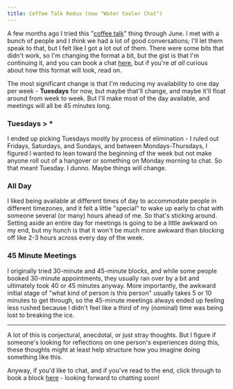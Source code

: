 ```yaml
---
title: Coffee Talk Redux (now "Water Cooler Chat")
---
```


A few months ago I tried this "[coffee talk][]" thing through June. I met with a bunch of people and I *think* we had a lot of good conversations; I'll let them speak to that, but I felt like I got a lot out of them. There were some bits that didn't work, so I'm changing the format a bit, but the gist is that I'm continuing it, and you can book a chat [here][], but if you're *at all* curious about how this format will look, read on.

The most significant change is that I'm reducing my availability to one day per week - **Tuesdays** for now, but maybe that'll change, and maybe it'll float around from week to week. But I'll make most of the day available, and meetings will all be 45 minutes long.


### Tuesdays > *
I ended up picking Tuesdays mostly by process of elimination - I ruled out Fridays, Saturdays, and Sundays, and between Mondays-Thursdays, I figured I wanted to lean toward the beginning of the week but not make anyone roll out of a hangover or something on Monday morning to chat. So that meant Tuesday. I dunno. Maybe things will change.

### All Day
I liked being available at different times of day to accommodate people in different timezones, and it felt a little "special" to wake up early to chat with someone several (or many) hours ahead of me. So that's sticking around. Setting aside an entire day for meetings is going to be a little awkward on my end, but my hunch is that it won't be much more awkward than blocking off like 2-3 hours across every day of the week.

### 45 Minute Meetings
I originally tried 30-minute and 45-minute blocks, and while some people booked 30-minute appointments, they usually ran over by a bit and ultimately took 40 or 45 minutes anyway. More importantly, the awkward initial stage of "what kind of person is this person" usually takes 5 or 10 minutes to get through, so the 45-minute meetings always ended up feeling less rushed because I didn't feel like a third of my (nominal) time was being lost to breaking the ice.

--------

A lot of this is conjectural, anecdotal, or just stray thoughts. But I figure if someone's looking for reflections on one person's experiences doing this, these thoughts might at least help structure how you imagine doing something like this.

Anyway, if you'd like to chat, and if you've read to the end, click through to book a block [here][] - looking forward to chatting soon!


[coffee talk]: /blog/coffee-talk
[here]: https://calendar.google.com/calendar/selfsched?sstoken=UU9yV3VESkxyOERlfGRlZmF1bHR8OWNhYTAwYTU2OTY3ZGQxMmZkMzIzYmFlNGVhOTI3ODM
